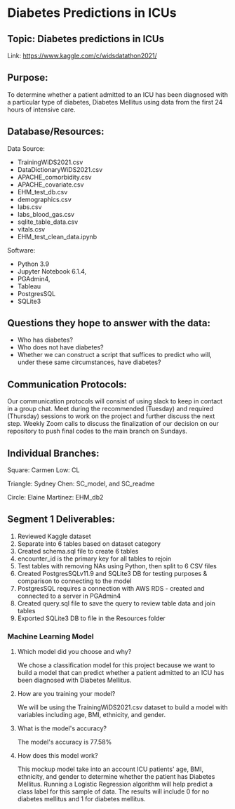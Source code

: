 # Diabetes Predictions in ICUs

## Topic:  Diabetes predictions in ICUs
Link: https://www.kaggle.com/c/widsdatathon2021/

## Purpose:
To determine whether a patient admitted to an ICU has been diagnosed with a particular type of diabetes, Diabetes Mellitus using data from the first 24 hours of intensive care.

## Database/Resources:

Data Source: 

- TrainingWiDS2021.csv
- DataDictionaryWiDS2021.csv
- APACHE_comorbidity.csv
- APACHE_covariate.csv
- EHM_test_db.csv
- demographics.csv
- labs.csv
- labs_blood_gas.csv
- sqlite_table_data.csv
- vitals.csv
- EHM_test_clean_data.ipynb

Software: 
- Python 3.9
- Jupyter Notebook 6.1.4, 
- PGAdmin4, 
- Tableau
- PostgresSQL
- SQLite3

## Questions they hope to answer with the data:
- Who has diabetes?
- Who does not have diabetes?
- Whether we can construct a script that suffices to predict who will, under these same circumstances, have diabetes?

## Communication Protocols:
Our communication protocols will consist of using slack to keep in contact in a group chat.  Meet during the recommended (Tuesday) and required (Thursday) sessions to work on the project and further discuss the next step. Weekly Zoom calls to discuss the finalization of our decision on our repository to push final codes to the main branch on Sundays.

## Individual Branches:
Square: Carmen Low: CL

Triangle: Sydney Chen: SC_model, and SC_readme

Circle: Elaine Martinez: EHM_db2

## Segment 1 Deliverables:

1. Reviewed Kaggle dataset
2. Separate into 6 tables based on dataset category
3. Created schema.sql file to create 6 tables
4. encounter_id is the primary key for all tables to rejoin
5. Test tables with removing NAs using Python, then split to 6 CSV files
6. Created PostgresSQLv11.9 and SQLite3 DB for testing purposes & comparison to connecting to the model
7. PostgresSQL requires a connection with AWS RDS - created and connected to a server in PGAdmin4
8. Created query.sql file to save the query to review table data and join tables
9. Exported SQLite3 DB to file in the Resources folder

### Machine Learning Model

1. Which model did you choose and why? 

    We chose a classification model for this project because we want to build a model that can predict whether a patient admitted to an ICU has been diagnosed with Diabetes Mellitus.

2. How are you training your model?

    We will be using the TrainingWiDS2021.csv dataset to build a model with variables including age, BMI, ethnicity, and gender.

3. What is the model's accuracy? 

    The model's accuracy is 77.58%

4. How does this model work? 

    This mockup model take into an account ICU patients' age, BMI, ethnicity, and gender to determine whether the patient has Diabetes Mellitus. Running a Logistic Regression algorithm will help predict a class label for this sample of data. The results will include 0 for no diabetes mellitus and 1 for diabetes mellitus.
